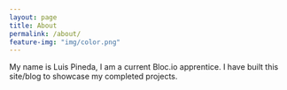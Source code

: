 ```yaml
---
layout: page
title: About
permalink: /about/
feature-img: "img/color.png"
---
```


My name is Luis Pineda, I am a current Bloc.io apprentice.
I have built this site/blog to showcase my completed projects. 
